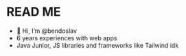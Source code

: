 # READ ME
- 👋 Hi, I’m @bendoslav
- 6  years experiences with web apps
- Java Junior, JS libraries and frameworks like Tailwind
  <tabs>
  <tab>idk</tab>
  </tabs>
